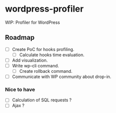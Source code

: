 # wordpress-profiler
WIP: Profiler for WordPress

## Roadmap
- [ ] Create PoC for hooks profiling.
  - [ ] Calculate hooks time evaluation.
- [ ] Add visualization.
- [ ] Write wp-cli command.
  - [ ] Create rollback command.
- [ ] Communicate with WP community about drop-in.

### Nice to have
- [ ] Calculation of SQL requests ?
- [ ] Ajax ?
